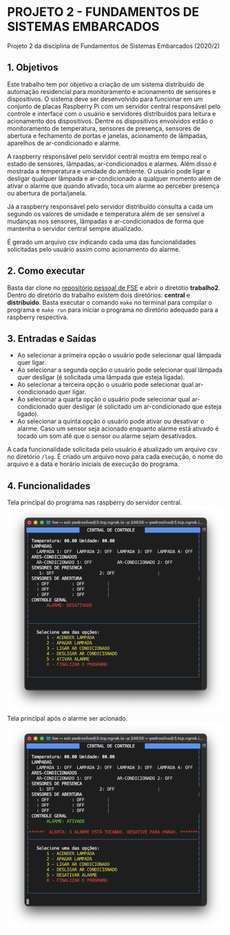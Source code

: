 # PROJETO 2 - FUNDAMENTOS DE SISTEMAS EMBARCADOS

Projeto 2 da disciplina de Fundamentos de Sistemas Embarcados (2020/2)

## 1. Objetivos
Este trabalho tem por objetivo a criação de um sistema distribuído de automação residencial para monitoramento e acionamento de sensores e dispositivos. O sistema deve ser desenvolvido para funcionar em um conjunto de placas Raspberry Pi com um servidor central responsável pelo controle e interface com o usuário e servidores distribuídos para leitura e acionamento dos dispositivos. Dentre os dispositivos envolvidos estão o monitoramento de temperatura, sensores de presença, sensores de abertura e fechamento de portas e janelas, acionamento de lâmpadas, aparelhos de ar-condicionado e alarme.

A raspberry responsável pelo servidor central mostra em tempo real o estado de sensores, lâmpadas, ar-condicionados e alarmes. Além disso é mostrada a temperatura e umidade do ambiente. O usuário pode ligar e desligar qualquer lâmpada e ar-condicionado a qualquer momento além de ativar o alarme que quando ativado, toca um alarme ao perceber presença ou abertura de porta/janela.

Já a raspberry responsável pelo servidor distribuído consulta a cada um segundo os valores de umidade e temperatura além de ser sensível a mudanças nos sensores, lâmpadas e ar-condicionados de forma que mantenha o servidor central sempre atualizado.

É gerado um arquivo csv indicando cada uma das funcionalidades solicitadas pelo usuário assim como acionamento do alarme.

## 2. Como executar
Basta dar clone no [repositório pessoal de FSE](https://github.com/pedroeagle/fse) e abrir o diretótio **trabalho2**. Dentro do diretório do trabalho existem dois diretórios: **central** e **distribuido**. Basta executar o comando `make` no terminal para compilar o programa e `make run` para iniciar o programa no diretório adequado para a raspberry respectiva.

## 3. Entradas e Saídas 
- Ao selecionar a primeira opção o usuário pode selecionar qual lâmpada quer ligar.
- Ao selecionar a segunda opção o usuário pode selecionar qual lâmpada quer desligar (é solicitada uma lâmpada que esteja ligada).
- Ao selecionar a terceira opção o usuário pode selecionar qual ar-condicionado quer ligar.
- Ao selecionar a quarta opção o usuário pode selecionar qual ar-condicionado quer desligar (é solicitado um ar-condicionado que esteja ligado).
- Ao selecionar a quinta opção o usuário pode ativar ou desativar o alarme. Caso um sensor seja acionado enquanto alarme está ativado é tocado um som até que o sensor ou alarme sejam desativados.

A cada funcionalidade solicitada pelo usuário é atualizado um arquivo csv no diretório `/log`. É criado um arquivo novo para cada execução, o nome do arquivo é a data e horário iniciais de execução do programa.

## 4. Funcionalidades
Tela principal do programa nas raspberry do servidor central.<br>
![Primeira tela do programa](img/screen1.png)<br>
Tela principal após o alarme ser acionado. <br>
![Segunda tela do programa](img/screen2.png) <br>